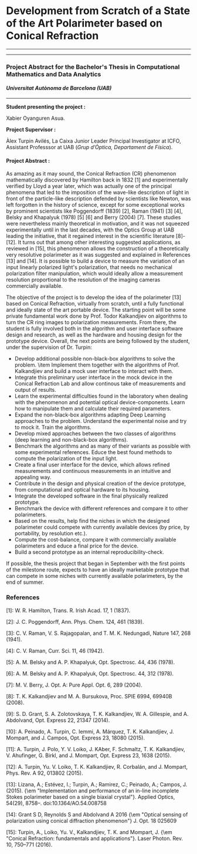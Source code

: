 # Development from Scratch of a State of the Art Polarimeter based on Conical Refraction
---
---
### Project Abstract for the Bachelor's Thesis in Computational Mathematics and Data Analytics
#### *Universitat Autònoma de Barcelona (UAB)*
---

**Student presenting the project :**

Xabier Oyanguren Asua.

**Project Supervisor :**

Àlex Turpin Avilés, La Caixa Junior Leader Principal Investigator at ICFO, Assistant Professsor at UAB (*Grup d’Òptica, Departament de Física*).

#### Project Abstract :

As amazing as it may sound, the Conical Refraction (CR) phenomenon mathematically discovered by Hamilton back in 1832 [1] and experimentally verified by Lloyd a year later, which was actually one of the principal phenomena that led to the imposition of the wave-like description of light in front of the particle-like description defended by scientists like Newton, was left forgotten in the history of science, except for some exceptional works by prominent scientists like Poggendorff (1839) [2], Raman (1941) [3] [4], Belsky and Khapalyuk (1978) [5] [6] and Berry (2004) [7]. These studies were nevertheless mainly theoretical in motivation, and it was not squeezed experimentally until in the last decades, with the Optics Group at UAB leading the initiative, that it regained interest in the scientific literature [8]-[12]. It turns out that among other interesting suggested applications, as reviewed in [15], this phenomenon allows the construction of a theoretically very resolutive polarimeter as it was suggested and explained in References [13] and [14]. It is possible to build a device to measure the variation of an input linearly polarized light's polarization, that needs no mechanical polarization filter manipulation, which would ideally allow a measurement resolution proportional to the resolution of the imaging cameras commercially available.

The objective of the project is to develop the idea of the polarimeter [13] based on Conical Refraction, virtually from scratch, until a fully functional and ideally state of the art portable device. The starting point will be some private fundamental work done by Prof. Todor Kalkandjiev on algorithms to turn the CR ring images to polarization measurements. From there, the student is fully involved both in the algorithm and user interface software design and research, as well as the hardware and housing design for the prototype device. Overall, the next points are being followed by the student, under the supervision of Dr. Turpin:

- Develop additional possible non-black-box algorithms to solve the problem.
\item Implement them together with the algorithms of Prof. Kalkandjiev and build a mock user interface to interact with them.
- Integrate this preliminary user interface in the mock device in the Conical Refraction Lab and allow continous take of measurements and output of results.
- Learn the experimental difficulties found in the laboratory when dealing with the phenomenon and potential optical device-components. Learn how to manipulate them and calculate their required parameters.
- Expand the non-black-box algorithms adapting Deep Learning approaches to the problem. Understand the experimental noise and try to mock it. Train the algorithms.
- Develop mixed approaches between the two classes of algorithms (deep learning and non-black-box algorithms).
- Benchmark the algorithms and as many of their variants as possible with some experimental references. Educe the best found methods to compute the polarization of the input light.
- Create a final user interface for the device, which allows refined measurements and continuous measurements in an intuitive and appealing way.
- Contribute in the design and physical creation of the device prototype, from computational and optical hardware to its housing.
- Integrate the developed software in the final physically realized prototype.
- Benchmark the device with different references and compare it to other polarimeters.
- Based on the results, help find the niches in which the designed polarimeter could compete with currently available devices (by price, by portability, by resolution etc.). 
- Compute the cost-balance, compare it with commercially available polarimeters and educe a final price for the device.
- Build a second prototype as an internal reproducibility-check.

If possible, the thesis project that began in September with the first points of the milestone route, expects to have an ideally marketable prototype that can compete in some niches with currently available polarimeters, by the end of summer.

### References
\[1\]:	W. R. Hamilton, Trans. R. Irish Acad. 17, 1 (1837).

\[2\]:	J. C. Poggendorff, Ann. Phys. Chem. 124, 461 (1839).
	
\[3\]:	C. V. Raman, V. S. Rajagopalan, and T. M. K. Nedungadi, Nature 147, 268 (1941). 
	
\[4\]:	C. V. Raman, Curr. Sci. 11, 46 (1942).

\[5\]:	A. M. Belsky and A. P. Khapalyuk, Opt. Spectrosc. 44, 436 (1978).
	
\[6\]:	A. M. Belsky and A. P. Khapalyuk, Opt. Spectrosc. 44, 312 (1978).
	
\[7\]:	M. V. Berry, J. Opt. A: Pure Appl. Opt. 6, 289 (2004).
	
\[8\]:	T. K. Kalkandjiev and M. A. Bursukova, Proc. SPIE 6994, 69940B (2008).

\[9\]:	S. D. Grant, S. A. Zolotovskaya, T. K. Kalkandjiev, W. A. Gillespie, and A. Abdolvand, Opt. Express 22, 21347 (2014).

\[10\]:	A. Peinado, A. Turpin, C. Iemmi, A. Márquez, T. K. Kalkandjiev, J. Mompart, and J. Campos, Opt. Express 23, 18080 (2015).
	
\[11\]:	A. Turpin, J. Polo, Y. V. Loiko, J. KAber, F. Schmaltz, T. K. Kalkandjiev, V. Ahufinger, G. Birkl, and J. Mompart, Opt. Express 23, 1638 (2015).	

\[12\]:	A. Turpin, Yu. V. Loiko, T. K. Kalkandjiev, R. Corbalán, and J. Mompart, Phys. Rev. A 92, 013802 (2015).

\[13\]:	Lizana, A.; Estévez, I.; Turpin, A.; Ramirez, C.; Peinado, A.; Campos, J. (2015). {\em "Implementation and performance of an in-line incomplete Stokes polarimeter based on a single biaxial crystal"}. Applied Optics, 54(29), 8758–. doi:10.1364/AO.54.008758 

\[14\]:	Grant S D, Reynolds S and Abdolvand A 2016 {\em "Optical sensing of polarization using conical diffraction phenomenon"} J. Opt. 18 025609
	
\[15\]:	Turpin, A., Loiko, Yu. V., Kalkandjiev, T. K. and Mompart, J. {\em "Conical Refraction: fundamentals and applications"}. Laser Photon. Rev. 10, 750–771 (2016).
	
    
